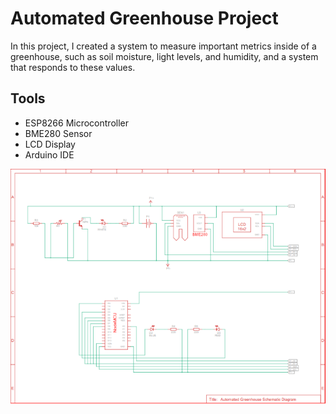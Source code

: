 
# Automated Greenhouse Project

In this project, I created a system to measure important metrics inside of a greenhouse, such as soil moisture, light levels, and humidity, and a system that responds to these values. 

## Tools

- ESP8266 Microcontroller
- BME280 Sensor
- LCD Display
- Arduino IDE

![alt text](https://github.com/DanielNawrot/Greenhouse-Automation-Project/blob/main/ClimateSensor.png)
